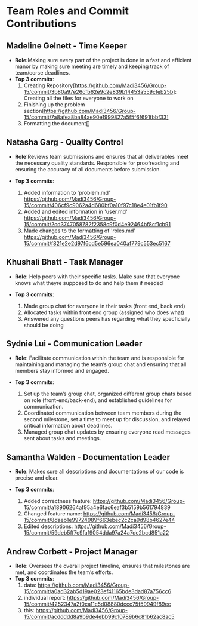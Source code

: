 # Team Roles and Commit Contributions

## Madeline Gelnett - Time Keeper
- **Role**:Making sure every part of the project is done in a fast and efficient manor by making sure meeting are timely and keeping track of team/corse deadlines.<br>
- **Top 3 commits**:
  1. Creating Repository[https://github.com/Madi3456/Group-15/commit/3b80a97e26cfb62e9c2e839b14453a559cfeb25b]: Creating all the files for everyone to work on
  2. Finishing up the problem section[https://github.com/Madi3456/Group-15/commit/7a8afea8ba84ae90e1999827a5f5f6f691fbbf33]
  3. Formatting the document[]

## Natasha Garg - Quality Control
- **Role**:Reviews team submissions and ensures that all deliverables meet the necessary quality standards. Responsible for proofreading and ensuring the accuracy of all documents before submission.

- **Top 3 commits**:
  1. Added information to 'problem.md' https://github.com/Madi3456/Group-15/commit/406cf9c9062a4d680bf0a10f97c18e4e01fb1f90
  2. Added and edited information in 'user.md' https://github.com/Madi3456/Group-15/commit/2cd3747058782f2358c9f0d4e92464bf8cf1cb91
  3. Made changes to the formatting of 'roles.md' https://github.com/Madi3456/Group-15/commit/f821e2e2d97f6cd5e596ea040af779c553ec5167

## Khushali Bhatt - Task Manager
- **Role**: Help peers with their specific tasks. Make sure that everyone knows what theyre supposed to do and help them if needed

- **Top 3 commits**:
  1. Made group chat for everyone in their tasks (front end, back end)
  2. Allocated tasks within front end group (assigned who does what)
  3. Answered any questions peers has regarding what they specficially should be doing 


## Sydnie Lui - Communication Leader
- **Role**: Facilitate communication within the team and is responsible for maintaining and managing the team’s group chat and ensuring that all members stay informed and engaged.

- **Top 3 commits**:
  1. Set up the team’s group chat, organized different group chats based on role (front-end/back-end), and established guidelines for communication.
  2. Coordinated communication between team members during the second milestone, set a time to meet up for discussion, and relayed critical information about deadlines.
  3. Managed group chat updates by ensuring everyone read messages sent about tasks and meetings.
  

## Samantha Walden - Documentation Leader
- **Role**: Makes sure all descriptions and documentations of our code is precise and clear.

- **Top 3 commits**:
  1. Added correctness feature: https://github.com/Madi3456/Group-15/commit/a18906264af95a4e6fac6eaf3b5159b561794839
  2. Changed feature name: https://github.com/Madi3456/Group-15/commit/8daeb1e99724989f663ebec2c2ca9d98b4627e44
  3. Edited descriptions: https://github.com/Madi3456/Group-15/commit/59deb5ff7c9faf9054dda97a24a7dc2bcd851a22

## Andrew Corbett - Project Manager
- **Role**: Oversees the overall project timeline, ensures that milestones are met, and coordinates the team’s efforts.<br>
- **Top 3 commits**:
  1. data: https://github.com/Madi3456/Group-15/commit/a0ad32ab5d19ae023ef41165bde3dad87a756cc6
  2. individual report: https://github.com/Madi3456/Group-15/commit/4252347a2f0ca11c5d08880dccc75f59949f89ec
  3. this: https://github.com/Madi3456/Group-15/commit/acddddd8a9b9de4ebb99c10789b6c81b62ac8ac5

